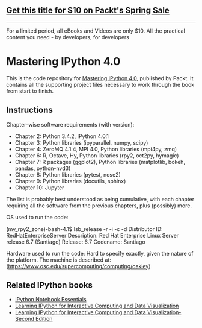 ## [Get this title for $10 on Packt's Spring Sale](https://www.packt.com/B05209?utm_source=github&utm_medium=packt-github-repo&utm_campaign=spring_10_dollar_2022)
-----
For a limited period, all eBooks and Videos are only $10. All the practical content you need \- by developers, for developers

# Mastering IPython 4.0

This is the code repository for [Mastering IPython 4.0](https://www.packtpub.com/big-data-and-business-intelligence/mastering-ipython-40?utm_source=github&utm_medium=repository&utm_campaign=9781785888410), published by Packt. It contains all the supporting project files necessary to work through the book from start to finish.

## Instructions
Chapter-wise software requirements (with version):

* Chapter 2: Python 3.4.2, IPython 4.0.1
* Chapter 3: Python libraries (ipyparallel, numpy, scipy)
* Chapter 4: ZeroMQ 4.1.4, MPI 4.0, Python libraries (mpi4py, zmq)
* Chapter 6: R, Octave, Hy, Python libraries (rpy2, oct2py, hymagic)
* Chapter 7: R packages (ggplot2), Python libraries (matplotlib, bokeh, pandas, python-nvd3)
* Chapter 8: Python libraries (pytest, nose2)
* Chapter 9: Python libraries (docutils, sphinx)
* Chapter 10: Jupyter

The list is probably best understood as being cumulative, with each chapter requiring all the software from the previous chapters, plus (possibly) more.

OS used to run the code:

(my_rpy2_zone)-bash-4.1$ lsb_release -r -i -c -d
Distributor ID: RedHatEnterpriseServer
Description:    Red Hat Enterprise Linux Server release 6.7 (Santiago)
Release:        6.7
Codename:       Santiago

Hardware used to run the code: 
Hard to specify exactly, given the nature of the platform.  The machine is described at: (https://www.osc.edu/supercomputing/computing/oakley)

## Related IPython books

* [IPython Notebook Essentials](https://www.packtpub.com/big-data-and-business-intelligence/ipython-notebook-essentials?utm_source=github&utm_medium=repository&utm_campaign=9781783988341)
* [Learning IPython for Interactive Computing and Data Visualization](https://www.packtpub.com/big-data-and-business-intelligence/learning-ipython-interactive-computing-and-data-visualization?utm_source=github&utm_medium=repository&utm_campaign=9781782169932)
* [Learning IPython for Interactive Computing and Data Visualization-Second Edition](https://www.packtpub.com/big-data-and-business-intelligence/learning-ipython-interactive-computing-and-data-visualization-sec?utm_source=github&utm_medium=repository&utm_campaign=9781783986989)


